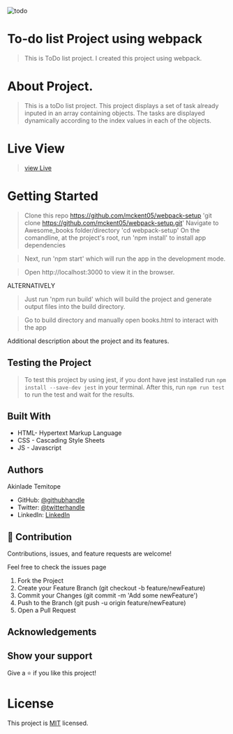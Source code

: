 ![todo](https://user-images.githubusercontent.com/73607512/138861232-494fa6e6-aec5-4e4b-b84d-34e71d99bf7a.jpg)
# To-do list Project using webpack

> This is ToDo list project.
> I created this project using webpack.

# About Project.
> This is a toDo list project.
> This project displays a set of task already inputed in an array containing objects.
> The tasks are displayed dynamically according to the index values in each of the objects.


# Live View
> [view Live](https://mckent05.github.io/Webpack-setup/)

# Getting Started

> Clone this repo https://github.com/mckent05/webpack-setup
 'git clone https://github.com/mckent05/webpack-setup.git'
> Navigate to Awesome_books folder/directory
  'cd webpack-setup'
> On the comandline, at the project's root, run 'npm install' to install app dependencies

> Next, run 'npm start' which will run the app in the development mode.

> Open http://localhost:3000 to view it in the browser.

ALTERNATIVELY

> Just run 'npm run build' which will build the project and generate output files into the build directory.

> Go to build directory and manually open books.html to interact with the app


Additional description about the project and its features.

## Testing the Project
> To test this project by using jest, if you dont have jest installed run ```npm install --save-dev jest``` in your terminal. After this, run ```npm run test``` to run the test and wait for the results.

## Built With

- HTML- Hypertext Markup Language
- CSS - Cascading Style Sheets
- JS - Javascript

## Authors
Akinlade Temitope

- GitHub: [@githubhandle](https://github.com/mckent05)
- Twitter: [@twitterhandle](https://twitter.com/mckent05)
- LinkedIn: [LinkedIn](https://linkedin.com/in/AkinladeTemitope)


## 🤝 Contribution

Contributions, issues, and feature requests are welcome!

Feel free to check the issues page

1. Fork the Project
2. Create your Feature Branch (git checkout -b feature/newFeature)
3. Commit your Changes (git commit -m 'Add some newFeature')
4. Push to the Branch (git push -u origin feature/newFeature)
5. Open a Pull Request

## Acknowledgements


## Show your support

Give a ⭐️ if you like this project!

# License
This project is [MIT](./MIT.md) licensed.
